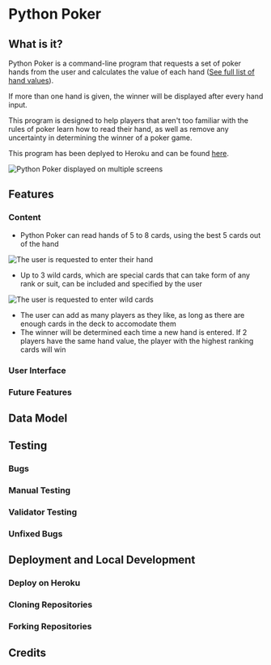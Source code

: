 # Python Poker

## What is it?

Python Poker is a command-line program that requests a set of poker hands from the user and calculates the value of each hand ([See full list of hand values](https://en.wikipedia.org/wiki/List_of_poker_hands)).

If more than one hand is given, the winner will be displayed after every hand input.

This program is designed to help players that aren't too familiar with the rules of poker learn how to read their hand, as well as remove any uncertainty in determining the winner of a poker game.

This program has been deplyed to Heroku and can be found [here]("https://python-poker-272a987b7d1f.herokuapp.com/").

![Python Poker displayed on multiple screens]("./assets/images/readme/site-display.webp")

## Features

### Content

- Python Poker can read hands of 5 to 8 cards, using the best 5 cards out of the hand

![The user is requested to enter their hand]("./assets/images/readme/features/hand-input.webp")

- Up to 3 wild cards, which are special cards that can take form of any rank or suit, can be included and specified by the user

![The user is requested to enter wild cards]("./assets/images/readme/features/wild-cards.webp")

- The user can add as many players as they like, as long as there are enough cards in the deck to accomodate them
- The winner will be determined each time a new hand is entered. If 2 players have the same hand value, the player with the highest ranking cards will win

### User Interface

### Future Features

## Data Model

## Testing

### Bugs

### Manual Testing

### Validator Testing

### Unfixed Bugs

## Deployment and Local Development

### Deploy on Heroku

### Cloning Repositories

### Forking Repositories

## Credits